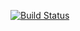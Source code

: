 [![Build Status](https://travis-ci.org/17170215/5_laba.svg?branch=master)](https://travis-ci.org/17170215/5_laba)
